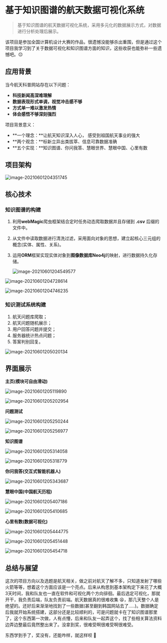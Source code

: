 # 基于知识图谱的航天数据可视化系统

> 基于知识图谱的航天数据可视化系统，采用多元化的数据展示方式，对数据进行分析处理后展示。

该项目是参加全国计算机设计大赛的作品，很遗憾没能够杀出重围，但是通过这个项目我学习到了关于数据可视化和知识图谱方面的知识，这些收获也能弥补一些遗憾吧。😔



## 应用背景

当今航天科普网站存在以下问题：

* **科技新闻高深难理解**
* **数据表现形式单调，视觉冲击感不够**
* **方式单一难以激发热情**
* **体会感悟不够深刻强烈**

项目背景意义：

* **一个理念：**让航天知识深入人心， 感受到祖国航天事业的强大
* **两个观念：**标新立异出类拔萃、信息可靠数据准确
* **五个实现：**知识图谱、你问我答、慧眼世界、慧眼中国、心里有数



## 项目架构

![image-20210601204351745](passageImg/image-20210601204351745.png)

## 核心技术

### 知识图谱的构建

1. 利用**webMagic**爬虫框架结合定时任务动态爬取数据并且存储到 **.csv** 后缀的文件中。

2. 从文件中读取数据进行清洗过滤，采用面向对象的思想，建立起核心三元组的概念(实体、属性、关系)。

3. 运用**ORM**框架实现实体对象到**图像数据库Neo4j**的映射，进行数据持久化存储。

   ![image-20210601204549577](passageImg/image-20210601204549577.png)

![image-20210601204728614](passageImg/image-20210601204728614.png)

![image-20210601204746235](passageImg/image-20210601204746235.png)

### 知识测试系统构建

1. 航天问题库爬取；
2. 航天问题随机展示；
3. 用户回答问题并提交；
4. 服务器统计热点问题；
5. 答案判别回复。

![image-20210601205020134](passageImg/image-20210601205020134.png)



## 界面展示

**主页(模块可自由滑动)**

![image-20210601205119890](passageImg/image-20210601205119890.png)

![image-20210601205202954](passageImg/image-20210601205202954.png)

**问题测试**

![image-20210601205250244](passageImg/image-20210601205250244.png)

![image-20210601205256977](passageImg/image-20210601205256977.png)

**知识图谱**

![image-20210601205314058](passageImg/image-20210601205314058.png)

![image-20210601205318779](passageImg/image-20210601205318779.png)

**你问我答(交互式智能机器人)**

![image-20210601205343687](passageImg/image-20210601205343687.png)

**慧眼中国(中国航天历程)**

![image-20210601205407186](passageImg/image-20210601205407186.png)

![image-20210601205410685](passageImg/image-20210601205410685.png)

**心里有数(数据可视化)**

![image-20210601205444775](passageImg/image-20210601205444775.png)

![image-20210601205451448](passageImg/image-20210601205451448.png)

![image-20210601205454718](passageImg/image-20210601205454718.png)

## 总结与展望

这次的项目方向以及选题是航天相关，做之前对航天了解不多，只知道发射了哪些火箭等等，想着这个方面应该是一个亮点。后来从构思到基本架构定下来花了大概3天时间，我和队友也一直在软件和可视化两个方向徘徊。最后选定可视化，那就开干，我负责后端，队友负责前端。航天数据真的很难收集 😫，那几天整个人是绝望的。还好后来渐渐地找到了一些数据(甚至翻到韩国网站去了.....)。数据确定后我就开始系统搭建，这部分还是比较顺利的，可是问题就卡在了知识图谱那里了，这个东西第一次做，人有点懵，后来和队友一起弄这个，找了些相关算法资料边弄边整最后竟然整出来了。没拿到奖，很难受啊很难受啊很难受。

东西学到手了，奖没有，还能咋样，就这样呗 🐻

